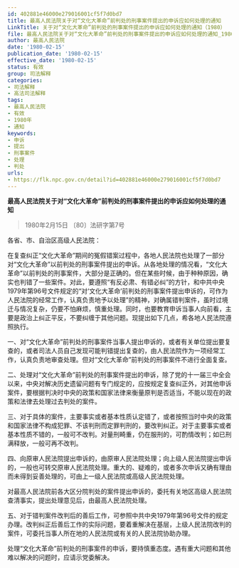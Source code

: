 ```yaml
---
id: 402881e46000e279016001cf5f7d0bd7
title: 最高人民法院关于对“文化大革命”前判处的刑事案件提出的申诉应如何处理的通知
LinkTitle: 关于对“文化大革命”前判处的刑事案件提出的申诉应如何处理的通知（1980）
file: 最高人民法院关于对“文化大革命”前判处的刑事案件提出的申诉应如何处理的通知_19800215_402881e46000e279016001cf5f7d0bd7.docx
author: 最高人民法院
date: '1980-02-15'
publication_date: '1980-02-15'
effective_date: '1980-02-15'
status: 有效
group: 司法解释
categories:
- 司法解释
- 高法司法解释
tags:
- 最高人民法院
- 有效
- 1980年
- 通知
keywords:
- 申诉
- 提出
- 刑事案件
- 处理
- 判处
urls:
- https://flk.npc.gov.cn/detail?id=402881e46000e279016001cf5f7d0bd7
---
```


**最高人民法院关于对“文化大革命”前判处的刑事案件提出的申诉应如何处理的通知**

> 1980年2月15日 〔80〕法研字第7号

各省、市、自治区高级人民法院：

在复查纠正“文化大革命”期间的冤假错案过程中，各地人民法院也处理了一部分对“文化大革命”以前判处的刑事案件提出的申诉。从各地处理的情况看，“文化大革命”以前判处的刑事案件，大部分是正确的。但在某些时候，由于种种原因，确实也判错了一些案件。对此，要遵照“有反必肃、有错必纠”的方针，和中共中央1979年第96号文件规定的“对‘文化大革命’前判处的刑事案件提出申诉的，可作为人民法院的经常工作，认真负责地予以处理”的精神，对确属错判案件，虽时过境迁与情况复杂，仍要不怕麻烦，慎重处理。同时，也要教育申诉当事人向前看，主要是政治上纠正平反，不要纠缠于其他问题。现提出如下几点，希各地人民法院遵照执行。

一、对“文化大革命”前判处的刑事案件当事人提出申诉的，或者有关单位提出要复查的，或者司法人员自己发现可能判错提出复查的，由人民法院作为一项经常工作，认真负责地审查处理。但对“文化大革命”前判处的刑事案件不进行全面复查。

二、处理对“文化大革命”前判处的刑事案件提出的申诉，除了党的十一届三中全会以来，中央对解决历史遗留问题有专门规定的，应按规定复查纠正外，对其他申诉案件，要根据判决时中央的政策和国家法律来衡量原判是否适当，不能以现在的政策和法律去处理过去判处的案件。

三、对于具体的案件，主要事实或者基本性质认定错了，或者按照当时中央的政策和国家法律不构成犯罪、不该判刑而定罪判刑的，要改判纠正。对于主要事实或者基本性质不错的，一般可不改判。对量刑畸重，仍在服刑的，可酌情改判；如已刑满释放，一般可再不改判。

四、向原审人民法院提出申诉的，由原审人民法院处理；向上级人民法院提出申诉的，一般也可转交原审人民法院处理。重大的、疑难的，或者多次申诉又确有理由而未得到妥善处理的，可由上一级人民法院或高级人民法院处理。

对最高人民法院前各大区分院判处的案件提出申诉的，委托有关地区高级人民法院查清事实，提出处理意见后，由最高人民法院处理。

五、对于错判案件改判后的善后工作，可参照中共中央1979年第96号文件的规定办理。改判纠正后善后工作的实际问题，要着重解决在基层，上级人民法院改判的案件，可委托当事人所在地的人民法院或有关的人民法院协助办理。

处理“文化大革命”前判处的刑事案件的申诉，要持慎重态度。遇有重大问题和其他难以解决的问题时，应请示党委解决。
